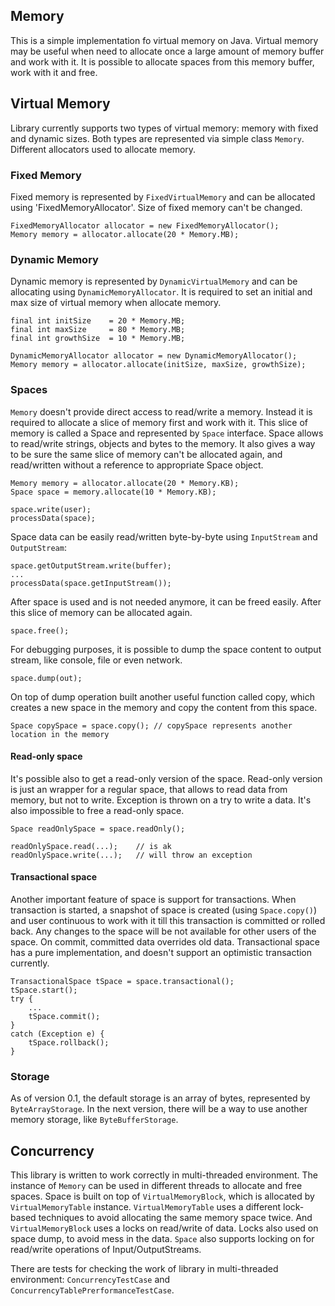 ## Memory
This is a simple implementation fo virtual memory on Java. Virtual memory may be useful when need to allocate once a large
amount of memory buffer and work with it. It is possible to allocate spaces from this memory buffer, work with it and free.

## Virtual Memory
Library currently supports two types of virtual memory: memory with fixed and dynamic sizes. Both types are represented via
simple class `Memory`. Different allocators used to allocate memory.

### Fixed Memory
Fixed memory is represented by `FixedVirtualMemory` and can be allocated using 'FixedMemoryAllocator'. Size of fixed memory can't be changed.

    FixedMemoryAllocator allocator = new FixedMemoryAllocator();
    Memory memory = allocator.allocate(20 * Memory.MB);

### Dynamic Memory
Dynamic memory is represented by `DynamicVirtualMemory` and can be allocating using `DynamicMemoryAllocator`.
It is required to set an initial and max size of virtual memory when allocate memory.

    final int initSize    = 20 * Memory.MB;
    final int maxSize     = 80 * Memory.MB;
    final int growthSize  = 10 * Memory.MB;

    DynamicMemoryAllocator allocator = new DynamicMemoryAllocator();
    Memory memory = allocator.allocate(initSize, maxSize, growthSize);

### Spaces
`Memory` doesn't provide direct access to read/write a memory. Instead it is required to allocate a slice of memory first and work with it.
This slice of memory is called a Space and represented by `Space` interface. Space allows to read/write strings, objects and bytes to the memory.
It also gives a way to be sure the same slice of memory can't be allocated again, and read/written without a reference to appropriate Space object.

    Memory memory = allocator.allocate(20 * Memory.KB);
    Space space = memory.allocate(10 * Memory.KB);

    space.write(user);
    processData(space);

Space data can be easily read/written byte-by-byte using `InputStream` and `OutputStream`:

    space.getOutputStream.write(buffer);
    ...
    processData(space.getInputStream());

After space is used and is not needed anymore, it can be freed easily. After this slice of memory can be allocated again.

    space.free();

For debugging purposes, it is possible to dump the space content to output stream, like console, file or even network.

    space.dump(out);

On top of dump operation built another useful function called copy, which creates a new space in the memory and copy the content from this space.

    Space copySpace = space.copy(); // copySpace represents another location in the memory

#### Read-only space
It's possible also to get a read-only version of the space. Read-only version is just an wrapper for a regular space,
that allows to read data from memory, but not to write. Exception is thrown on a try to write a data.
It's also impossible to free a read-only space.

    Space readOnlySpace = space.readOnly();

    readOnlySpace.read(...);    // is ak
    readOnlySpace.write(...);   // will throw an exception


#### Transactional space
Another important feature of space is support for transactions. When transaction is started, a snapshot of space is
created (using `Space.copy()`) and user continuous to work with it till this transaction is committed or rolled back.
Any changes to the space will be not available for other users of the space. On commit, committed data overrides old data.
Transactional space has a pure implementation, and doesn't support an optimistic transaction currently.

    TransactionalSpace tSpace = space.transactional();
    tSpace.start();
    try {
        ...
        tSpace.commit();
    }
    catch (Exception e) {
        tSpace.rollback();
    }

### Storage
As of version 0.1, the default storage is an array of bytes, represented by `ByteArrayStorage`.
In the next version, there will be a way to use another memory storage, like `ByteBufferStorage`.

## Concurrency
This library is written to work correctly in multi-threaded environment.
The instance of `Memory` can be used in different threads to allocate and free spaces. Space is built on top of `VirtualMemoryBlock`, which is allocated by `VirtualMemoryTable` instance.
`VirtualMemoryTable` uses a different lock-based techniques to avoid allocating the same memory space twice.
And `VirtualMemoryBlock` uses a locks on read/write of data. Locks also used on space dump, to avoid mess in the data.
`Space` also supports locking on for read/write operations of Input/OutputStreams.

There are tests for checking the work of library in multi-threaded environment: `ConcurrencyTestCase` and `ConcurrencyTablePrerformanceTestCase`.